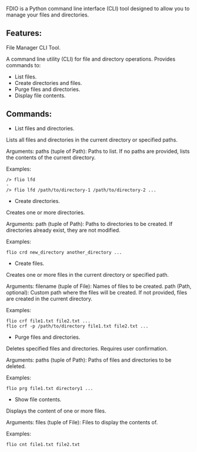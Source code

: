 FDIO is a Python command line interface (CLI) tool designed to allow you to manage your files and directories.


## Features:

File Manager CLI Tool.

A command line utility (CLI) for file and directory operations.
Provides commands to: 

- List files.
- Create directories and files.
- Purge files and directories.
- Display file contents.


## Commands:

- List files and directories.

Lists all files and directories in the current directory or specified paths.

Arguments:
paths (tuple of Path): Paths to list. If no paths are provided, lists the contents of the current directory.

Examples:

    /> flio lfd
    -
    /> flio lfd /path/to/directory-1 /path/to/directory-2 ...


- Create directories.

Creates one or more directories.

Arguments:
path (tuple of Path): Paths to directories to be created. If directories already exist, they are not modified.

Examples:

    flio crd new_directory another_directory ...


- Create files.

Creates one or more files in the current directory or specified path.

Arguments:
filename (tuple of File): Names of files to be created.
path (Path, optional): Custom path where the files will be created. If not provided, files are created in the current directory.

Examples:

    flio crf file1.txt file2.txt ...
    flio crf -p /path/to/directory file1.txt file2.txt ...


- Purge files and directories.

Deletes specified files and directories. Requires user confirmation.

Arguments:
paths (tuple of Path): Paths of files and directories to be deleted.

Examples:

    flio prg file1.txt directory1 ...


- Show file contents.

Displays the content of one or more files.

Arguments:
files (tuple of File): Files to display the contents of.

Examples:

    flio cnt file1.txt file2.txt

